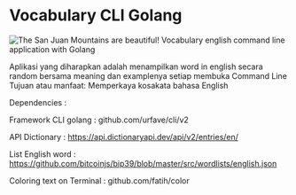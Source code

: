 # Vocabulary CLI Golang
![The San Juan Mountains are beautiful!](https://myusuf.id/wp-content/uploads/2022/04/Screen-Shot-2022-04-12-at-09.51.37.png "San Juan Mountains")
Vocabulary english command line application with Golang

Aplikasi yang diharapkan adalah menampilkan word in english secara random bersama meaning dan examplenya setiap membuka Command Line
Tujuan atau manfaat: Memperkaya kosakata bahasa English



Dependencies : 

Framework CLI golang : github.com/urfave/cli/v2

API Dictionary : https://api.dictionaryapi.dev/api/v2/entries/en/

List English word : https://github.com/bitcoinjs/bip39/blob/master/src/wordlists/english.json

Coloring text on Terminal : github.com/fatih/color

